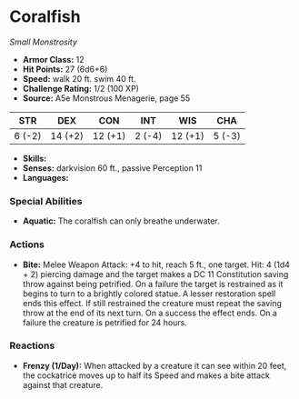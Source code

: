 # Coralfish

*Small* *Monstrosity*

- **Armor Class:** 12
- **Hit Points:** 27 (6d6+6)
- **Speed:** walk 20 ft. swim 40 ft.
- **Challenge Rating:** 1/2 (100 XP)
- **Source:** A5e Monstrous Menagerie, page 55

| STR | DEX | CON | INT | WIS | CHA |
| --- | --- | --- | --- | --- | --- |
| 6 (-2) | 14 (+2) | 12 (+1) | 2 (-4) | 12 (+1) | 5 (-3) |

- **Skills:** 
- **Senses:** darkvision 60 ft., passive Perception 11
- **Languages:** 

### Special Abilities

- **Aquatic:** The coralfish can only breathe underwater.

### Actions

- **Bite:** Melee Weapon Attack: +4 to hit, reach 5 ft., one target. Hit: 4 (1d4 + 2) piercing damage  and the target makes a DC 11 Constitution saving throw against being petrified. On a failure  the target is restrained as it begins to turn to a brightly colored statue. A lesser restoration spell ends this effect. If still restrained  the creature must repeat the saving throw at the end of its next turn. On a success  the effect ends. On a failure  the creature is petrified for 24 hours.

### Reactions

- **Frenzy (1/Day):** When attacked by a creature it can see within 20 feet, the cockatrice moves up to half its Speed and makes a bite attack against that creature.


